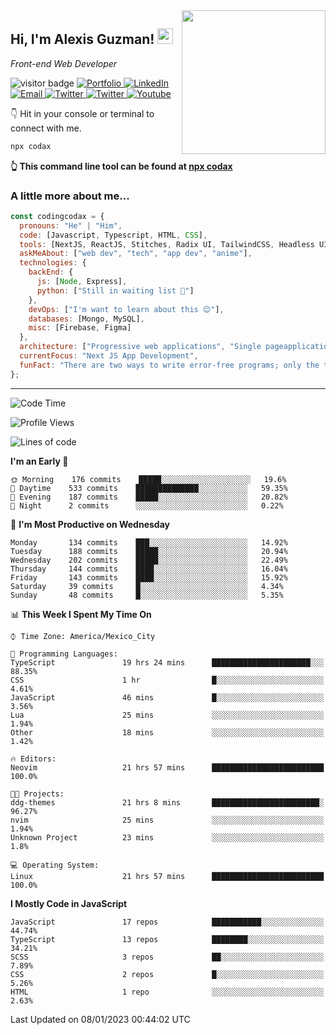 <img align='right' src="https://media.giphy.com/media/M9gbBd9nbDrOTu1Mqx/giphy.gif" width="230">
<h2>Hi, I'm Alexis Guzman! <img src="https://media.giphy.com/media/hvRJCLFzcasrR4ia7z/giphy.gif" width="25px"></h2>
<p><em>Front-end Web Developer</em></p>

<p>
  <img src="https://visitor-badge.glitch.me/badge?page_id=a12989x.a12989x&left_color=black&right_color=gray" alt="visitor badge"/>
  <a href='https://www.codingcodax.dev/' target='_blank'>
    <img alt='Portfolio' src='https://img.shields.io/badge/Portfolio-black?logo=vercel&style=flat-square'>
  </a>
  <a href='https://linkedin.com/in/codingcodax/' target='_blank'>
    <img alt='LinkedIn' src='https://img.shields.io/badge/LinkedIn-black?logo=LinkedIn&style=flat-square'>
  </a>
  <a href='mailto:codingcodax@gmail.com' target='_blank'>
    <img alt='Email' src='https://img.shields.io/badge/Email-black?logo=Gmail&style=flat-square'>
  </a>
  <a href='https://twitter.com/codingcodax' target='_blank'>
    <img alt='Twitter' src='https://img.shields.io/badge/Twitter-black?logo=Twitter&style=flat-square'>
  </a>
  <a href='https://www.instagram.com/codingcodax/' target='_blank'>
    <img alt='Twitter' src='https://img.shields.io/badge/Instagram-black?logo=Instagram&style=flat-square'>
  </a>
  <a href='https://www.youtube.com/@codingcodax' target='_blank'>
    <img alt='Youtube' src='https://img.shields.io/badge/YouTube-black?logo=Youtube&style=flat-square'>
  </a>
</p>

👇 Hit in your console or terminal to connect with me.

```bash
npx codax
```
**👆 This command line tool can be found at [npx codax](https://github.com/a12989x/npx-codax)**

<h3>A little more about me...</h3>

```javascript
const codingcodax = {
  pronouns: "He" | "Him",
  code: [Javascript, Typescript, HTML, CSS],
  tools: [NextJS, ReactJS, Stitches, Radix UI, TailwindCSS, Headless UI, Prisma],
  askMeAbout: ["web dev", "tech", "app dev", "anime"],
  technologies: {
    backEnd: {
      js: [Node, Express],
      python: ["Still in waiting list 🥲"]
    },
    devOps: ["I'm want to learn about this 😊"],
    databases: [Mongo, MySQL],
    misc: [Firebase, Figma]
  },
  architecture: ["Progressive web applications", "Single pageapplications"],
  currentFocus: "Next JS App Development",
  funFact: "There are two ways to write error-free programs; only the third one works"
};
```

---

<!--START_SECTION:waka-->
![Code Time](http://img.shields.io/badge/Code%20Time-1%2C057%20hrs%2015%20mins-blue)

![Profile Views](http://img.shields.io/badge/Profile%20Views-0-blue)

![Lines of code](https://img.shields.io/badge/From%20Hello%20World%20I%27ve%20Written-296%20Thousand%20lines%20of%20code-blue)

**I'm an Early 🐤** 

```text
🌞 Morning    176 commits    █████░░░░░░░░░░░░░░░░░░░░   19.6% 
🌆 Daytime    533 commits    ██████████████░░░░░░░░░░░   59.35% 
🌃 Evening    187 commits    █████░░░░░░░░░░░░░░░░░░░░   20.82% 
🌙 Night      2 commits      ░░░░░░░░░░░░░░░░░░░░░░░░░   0.22%

```
📅 **I'm Most Productive on Wednesday** 

```text
Monday       134 commits    ███░░░░░░░░░░░░░░░░░░░░░░   14.92% 
Tuesday      188 commits    █████░░░░░░░░░░░░░░░░░░░░   20.94% 
Wednesday    202 commits    █████░░░░░░░░░░░░░░░░░░░░   22.49% 
Thursday     144 commits    ████░░░░░░░░░░░░░░░░░░░░░   16.04% 
Friday       143 commits    ████░░░░░░░░░░░░░░░░░░░░░   15.92% 
Saturday     39 commits     █░░░░░░░░░░░░░░░░░░░░░░░░   4.34% 
Sunday       48 commits     █░░░░░░░░░░░░░░░░░░░░░░░░   5.35%

```


📊 **This Week I Spent My Time On** 

```text
⌚︎ Time Zone: America/Mexico_City

💬 Programming Languages: 
TypeScript               19 hrs 24 mins      ██████████████████████░░░   88.35% 
CSS                      1 hr                █░░░░░░░░░░░░░░░░░░░░░░░░   4.61% 
JavaScript               46 mins             █░░░░░░░░░░░░░░░░░░░░░░░░   3.56% 
Lua                      25 mins             ░░░░░░░░░░░░░░░░░░░░░░░░░   1.94% 
Other                    18 mins             ░░░░░░░░░░░░░░░░░░░░░░░░░   1.42%

🔥 Editors: 
Neovim                   21 hrs 57 mins      █████████████████████████   100.0%

🐱‍💻 Projects: 
ddg-themes               21 hrs 8 mins       ████████████████████████░   96.27% 
nvim                     25 mins             ░░░░░░░░░░░░░░░░░░░░░░░░░   1.94% 
Unknown Project          23 mins             ░░░░░░░░░░░░░░░░░░░░░░░░░   1.8%

💻 Operating System: 
Linux                    21 hrs 57 mins      █████████████████████████   100.0%

```

**I Mostly Code in JavaScript** 

```text
JavaScript               17 repos            ███████████░░░░░░░░░░░░░░   44.74% 
TypeScript               13 repos            ████████░░░░░░░░░░░░░░░░░   34.21% 
SCSS                     3 repos             ██░░░░░░░░░░░░░░░░░░░░░░░   7.89% 
CSS                      2 repos             █░░░░░░░░░░░░░░░░░░░░░░░░   5.26% 
HTML                     1 repo              ░░░░░░░░░░░░░░░░░░░░░░░░░   2.63%

```



 Last Updated on 08/01/2023 00:44:02 UTC
<!--END_SECTION:waka-->
